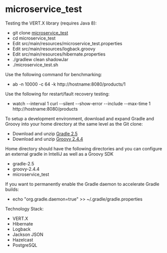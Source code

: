 # microservice_test

Testing the VERT.X library (requires Java 8):

* git clone [microservice_test](https://github.com/bitvector2/microservice_test.git)
* cd microservice_test
* Edit src/main/resources/microservice_test.properties
* Edit src/main/resources/logback.groovy
* Edit src/main/resources/hibernate.properties
* ./gradlew clean shadowJar
* ./microservice_test.sh

Use the following command for benchmarking:

* ab -n 10000 -c 64 -k http://hostname:8080/products/1

Use the following for restart/fault recovery testing:

* watch --interval 1 curl --silent --show-error --include --max-time 1 http://hostname:8080/products

To setup a development environment, download and expand Gradle and Groovy into your home directory at the same level as the Git clone:

* Download and unzip [Gradle 2.5](https://services.gradle.org/distributions/gradle-2.5-all.zip)
* Download and unzip [Groovy 2.4.4](http://dl.bintray.com/groovy/maven/apache-groovy-sdk-2.4.4.zip)

Home directory should have the following directories and you can configure an external gradle in IntelliJ as well as a Groovy SDK

* gradle-2.5
* groovy-2.4.4
* microservice_test

If you want to permanently enable the Gradle daemon to accelerate Gradle builds:

* echo "org.gradle.daemon=true" >> ~/.gradle/gradle.properties

Technology Stack:

* VERT.X
* Hibernate
* Logback
* Jackson JSON
* Hazelcast
* PostgreSQL
